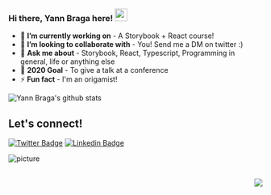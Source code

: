 ### Hi there, Yann Braga here! <img src="https://media.giphy.com/media/hvRJCLFzcasrR4ia7z/giphy.gif" width="25px">

- 🔭  **I’m currently working on** - A Storybook + React course!
- 👯  **I’m looking to collaborate with** - You! Send me a DM on twitter :)
- 💬  **Ask me about** - Storybook, React, Typescript, Programming in general, life or anything else
- 🥅  **2020 Goal** - To give a talk at a conference
- ⚡  **Fun fact** - I'm an origamist!

![Yann Braga's github stats](https://github-readme-stats.vercel.app/api?username=yannbf&show_icons=true&count_private=true&include_all_commits=true)

## Let's connect!
[![Twitter Badge](https://img.shields.io/badge/-yannbf-1ca0f1?style=flat-square&logo=twitter&logoColor=white)](https://twitter.com/yannbf) 
[![Linkedin Badge](https://img.shields.io/badge/-Yann_Braga-blue?style=flat-square&logo=Linkedin&logoColor=white)](https://www.linkedin.com/in/yannbraga/) 
<br />

![picture](https://raw.githubusercontent.com/saadeghi/saadeghi/master/dino.gif)
<br />
<br />

<img align="right" src="https://visitor-badge.laobi.icu/badge?page_id=yannbf">
